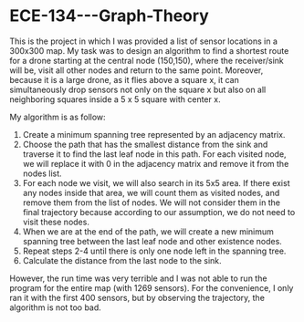 # ECE-134---Graph-Theory
This is the project in which I was provided a list of sensor locations in a 300x300 map. My task was to design an algorithm to find a shortest route for a drone starting at the central node (150,150), where the receiver/sink will be, visit all other nodes and return to the same point. Moreover, because it is a large drone, as it flies above a square x, it can simultaneously drop sensors not only on the square x but also on all neighboring squares inside a 5 x 5 square with center x.

My algorithm is as follow:
1) Create a minimum spanning tree represented by an adjacency matrix.
2) Choose the path that has the smallest distance from the sink and traverse it to find the last leaf node in this path. For each visited node, we will replace it with 0 in the adjacency matrix and remove it from the nodes list.
3) For each node we visit, we will also search in its 5x5 area. If there exist any nodes inside that area, we will count them as visited nodes, and remove them from the list of nodes. We will not consider them in the final trajectory because according to our assumption, we do not need to visit these nodes.
4) When we are at the end of the path, we will create a new minimum spanning tree between the last leaf node and other existence nodes.
5) Repeat steps 2-4 until there is only one node left in the spanning tree.
6) Calculate the distance from the last node to the sink.

However, the run time was very terrible and I was not able to run the program for the entire map (with 1269 sensors). For the convenience, I only ran it with the first 400 sensors, but by observing the trajectory, the algorithm is not too bad.
